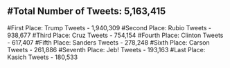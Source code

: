 #Total Number of Tweets: 5,163,415 
---
#First Place: Trump Tweets - 1,940,309
#Second Place: Rubio Tweets - 938,677
#Third Place: Cruz Tweets - 754,154
#Fourth Place: Clinton Tweets - 617,407
#Fifth Place: Sanders Tweets - 278,248
#Sixth Place: Carson Tweets - 261,886
#Seventh Place: Jeb! Tweets - 193,163
#Last Place: Kasich Tweets - 180,533

